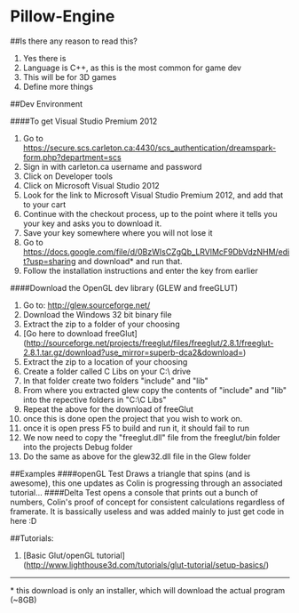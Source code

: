 Pillow-Engine
=============
##Is there any reason to read this?

1. Yes there is
2. Language is C++, as this is the most common for game dev
3. This will be for 3D games
4. Define more things

##Dev Environment

####To get Visual Studio Premium 2012

1. Go to https://secure.scs.carleton.ca:4430/scs_authentication/dreamspark-form.php?department=scs
2. Sign in with carleton.ca username and password
3. Click on Developer tools
4. Click on Microsoft Visual Studio 2012
5. Look for the link to Microsoft Visual Studio Premium 2012, and add that to your cart
6. Continue with the checkout process, up to the point where it tells you your key and asks you to download it.
7. Save your key somewhere where you will not lose it
8. Go to https://docs.google.com/file/d/0BzWIsCZgQb_LRVlMcF9DbVdzNHM/edit?usp=sharing and download* and run that.
9. Follow the installation instructions and enter the key from earlier

####Download the OpenGL dev library (GLEW and freeGLUT)

1. Go to: http://glew.sourceforge.net/
2. Download the Windows 32 bit binary file
3. Extract the zip to a folder of your choosing
4. [Go here to download freeGlut] (http://sourceforge.net/projects/freeglut/files/freeglut/2.8.1/freeglut-2.8.1.tar.gz/download?use_mirror=superb-dca2&download=)
5. Extract the zip to a location of your choosing
6. Create a folder called C Libs on your C:\ drive
7. In that folder create two folders "include" and "lib"
8. From where you extracted glew copy the contents of "include" and "lib" into the repective folders in "C:\C Libs"
9. Repeat the above for the download of freeGlut
10. once this is done open the project that you wish to work on.
11. once it is open press F5 to build and run it, it should fail to run
12. We now need to copy the "freeglut.dll" file from the freeglut/bin folder into the projects Debug folder
13. Do the same as above for the glew32.dll file in the Glew folder



##Examples
####openGL Test
Draws a triangle that spins (and is awesome), this one updates as Colin is progressing through an associated tutorial...
####Delta Test
opens a console that prints out a bunch of numbers, Colin's proof of concept for consistent calculations 
regardless of framerate. It is bassically useless and was added mainly to just get code in here :D

    
##Tutorials:
1. [Basic Glut/openGL tutorial] (http://www.lighthouse3d.com/tutorials/glut-tutorial/setup-basics/)




___

\* this download is only an installer, which will download the actual program (~8GB)
